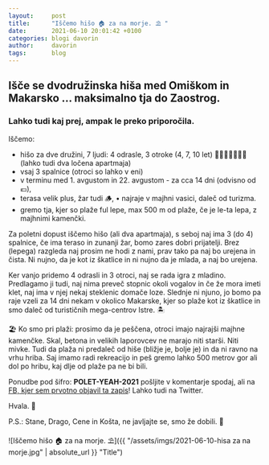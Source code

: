 ```yaml
---
layout:     post
title:      "Iščemo hišo 🏠 za na morje. ⛱ "
date:       2021-06-10 20:01:42 +0100
categories: blogi davorin
author:		davorin
tags:		blog
---
```


## Išče se dvodružinska hiša med Omiškom in Makarsko ... maksimalno tja do Zaostrog. 

### Lahko tudi kaj prej, ampak le preko priporočila.

Iščemo:
- hišo za dve družini, 7 ljudi: 4 odrasle, 3 otroke (4, 7, 10 let) 👨‍👩‍👧👨‍👩‍👧‍👦 (lahko tudi dva ločena apartmaja)
- vsaj 3 spalnice (otroci so lahko v eni)
- v terminu med 1. avgustom in 22. avgustom - za cca 14 dni (odvisno od 💶),
- terasa velik plus, žar tudi 🪵, • najraje v majhni vasici, daleč od turizma.
- gremo tja, kjer so plaže ful lepe, max 500 m od plaže, če je le-ta lepa, z majhnimi kamenčki.

Za poletni dopust iščemo hišo (ali dva apartmaja), s seboj naj ima 3 (do 4) spalnice, če ima teraso in zunanji žar, bomo zares dobri prijatelji. Brez (lepega) razgleda naj prosim ne hodi z nami, prav tako pa naj bo urejena in čista. Ni nujno, da je kot iz škatlice in ni nujno da je mlada, a naj bo urejena.

Ker vanjo pridemo 4 odrasli in 3 otroci, naj se rada igra z mladino. Predlagamo ji tudi, naj nima preveč stopnic okoli vogalov in če že mora imeti klet, naj ima v njej nekaj steklenic domače loze. Slednje ni njuno, jo bomo pa raje vzeli za 14 dni nekam v okolico Makarske, kjer so plaže kot iz škatlice in smo daleč od turističnih mega-centrov Istre. 🏝

🏖 Ko smo pri plaži: prosimo da je peščena, otroci imajo najrajši majhne kamenčke. Skal, betona in velikih laporovcev ne marajo niti starši. Niti mivke. Tudi da plaža ni predaleč od hiše (bližje je, bolje je) in da ni ravno na vrhu hriba. Saj imamo radi rekreacijo in peš gremo lahko 500 metrov gor ali dol po hribu, kaj dlje od plaže pa ne bi bili. 

Ponudbe pod šifro: **POLET-YEAH-2021** pošljite v komentarje spodaj, ali na [FB, kjer sem prvotno objavil ta zapis](https://www.facebook.com/DavorinPavlica/posts/10159704834589260)! Lahko tudi na Twitter.

Hvala. 🙏

P.S.: Stane, Drago, Cene in Košta, ne javljajte se, smo že dobili.  👋

![Iščemo hišo 🏠 za na morje. ⛱]({{ "/assets/imgs/2021-06-10-hisa za na morje.jpg" | absolute_url }} "Title")